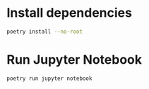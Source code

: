 # Install dependencies
```bash
poetry install --no-root
```

# Run Jupyter Notebook
```bash
poetry run jupyter notebook
```